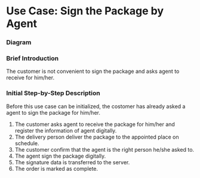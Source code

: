 # Use Case: Sign the Package by Agent

### Diagram


### Brief Introduction
The customer is not convenient to sign the package and asks agent to receive for him/her.


### Initial Step-by-Step Description
Before this use case can be initialized, the costomer has already asked a agent to sign the package for him/her.


1. The customer asks agent to receive the package for him/her and register the information of agent digitally.
2. The delivery person deliver the package to the appointed place on schedule.
3. The customer confirm that the agent is the right person he/she asked to.
4. The agent sign the package digitally.
5. The signature data is transferred to the server.
6. The order is marked as complete.
